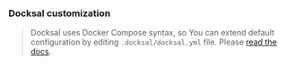 ### Docksal customization

> Docksal uses Docker Compose syntax, so You can extend default configuration by editing `.docksal/docksal.yml` file. Please [read the docs](https://docs.docksal.io/). 
